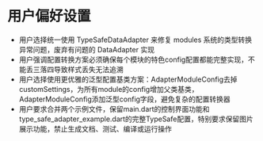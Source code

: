 # 用户偏好设置

- 用户选择统一使用 TypeSafeDataAdapter 来修复 modules 系统的类型转换异常问题，废弃有问题的 DataAdapter 实现
- 用户强调配置转换方案必须确保每个模块的特色config配置都能完整实现，不能丢三落四导致样式丢失无法追溯
- 用户选择使用更优雅的泛型配置基类方案：AdapterModuleConfig去掉customSettings，为所有module的config增加父类基类，AdapterModuleConfig添加泛型config字段，避免复杂的配置转换器
- 用户要求合并两个示例文件，保留main.dart的控制界面功能和type_safe_adapter_example.dart的完整TypeSafe配置，特别要求保留图片展示功能，禁止生成文档、测试、编译或运行操作
